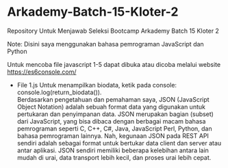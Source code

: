 # Arkademy-Batch-15-Kloter-2
Repository Untuk Menjawab Seleksi Bootcamp Arkademy Batch 15 Kloter 2

Note: Disini saya menggunakan bahasa pemrograman JavaScript dan Python

Untuk mencoba file javascript 1-5 dapat dibuka atau dicoba melalui website https://es6console.com/

- File 1.js Untuk menampilkan biodata, ketik pada console: console.log(return_biodata()).                                                  
Berdasarkan pengetahuan dan pemahaman saya, JSON (JavaScript Object Notation) adalah sebuah format data yang digunakan untuk pertukaran dan penyimpanan data. JSON merupakan bagian (subset) dari JavaScript, yang bisa dibaca dengan berbagai macam bahasa pemrograman seperti C, C++, C#, Java, JavaScript Perl, Python, dan bahasa pemrograman lainnya. Nah, kegunaan JSON pada REST API sendiri adalah sebagai format untuk bertukar data client dan server atau antar aplikasi. JSON sendiri memiliki beberapa kelebihan antara lain mudah di urai, data transport lebih kecil, dan proses urai lebih cepat.
